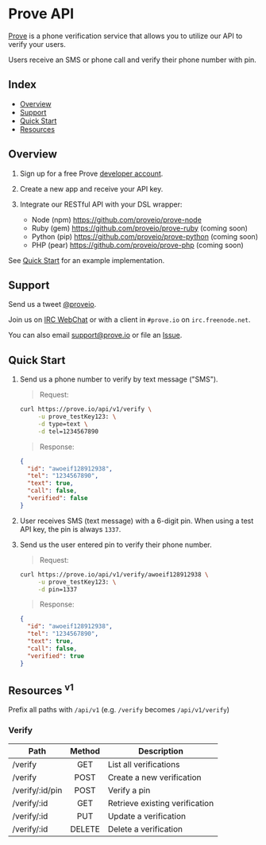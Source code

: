 # Prove API

[Prove](http://prove.io) is a phone verification service that allows you to utilize our API to verify your users.

Users receive an SMS or phone call and verify their phone number with pin.


## Index

* [Overview](#overview)
* [Support](#support)
* [Quick Start](#quick-start)
* [Resources](#resources)


## Overview

1. Sign up for a free Prove [developer account](http://prove.io/signup).

2. Create a new app and receive your API key.

3. Integrate our RESTful API with your DSL wrapper:
    * Node (npm) <https://github.com/proveio/prove-node>
    * Ruby (gem) <https://github.com/proveio/prove-ruby> (coming soon)
    * Python (pip) <https://github.com/proveio/prove-python> (coming soon)
    * PHP (pear) <https://github.com/proveio/prove-php> (coming soon)

See [Quick Start](#quick-start) for an example implementation.


## Support

Send us a tweet [@proveio](http://twitter.com/proveio).

Join us on [IRC WebChat](http://webchat.freenode.net/?channels=prove.io) or with a client in `#prove.io` on `irc.freenode.net`.

You can also email <support@prove.io> or file an [Issue](https://github.com/proveio/prove-api/issues/new).


## Quick Start

1. Send us a phone number to verify by text message ("SMS").

    > Request:

    ```bash
    curl https://prove.io/api/v1/verify \
         -u prove_testKey123: \
         -d type=text \
         -d tel=1234567890
    ```

    > Response:

    ```json
    {
      "id": "awoeif128912938",
      "tel": "1234567890",
      "text": true,
      "call": false,
      "verified": false
    }
    ```

2. User receives SMS (text message) with a 6-digit pin.  When using a test API key, the pin is always `1337`.

3. Send us the user entered pin to verify their phone number.

    > Request:

    ```bash
    curl https://prove.io/api/v1/verify/awoeif128912938 \
         -u prove_testKey123: \
         -d pin=1337
    ```

    > Response:

    ```json
    {
      "id": "awoeif128912938",
      "tel": "1234567890",
      "text": true,
      "call": false,
      "verified": true
    }
    ```


## Resources <sup>v1</sup>

Prefix all paths with `/api/v1` (e.g. `/verify` becomes `/api/v1/verify`)

### Verify

| Path            | Method | Description                    |
| --------------- |:------:| ------------------------------ |
| /verify         | GET    | List all verifications         |
| /verify         | POST   | Create a new verification      |
| /verify/:id/pin | POST   | Verify a pin                   |
| /verify/:id     | GET    | Retrieve existing verification |
| /verify/:id     | PUT    | Update a verification          |
| /verify/:id     | DELETE | Delete a verification          |
